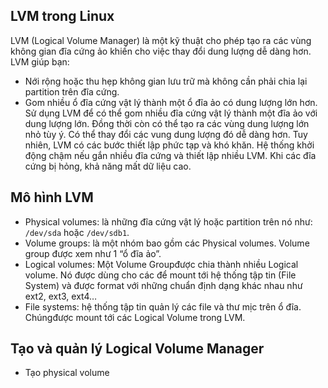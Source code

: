 ## LVM trong Linux
LVM (Logical Volume Manager) là một kỹ thuật cho phép tạo ra các vùng không gian đĩa cứng ảo khiến cho việc thay đổi dung lượng dễ dàng hơn. LVM giúp bạn:
- Nới rộng hoặc thu hẹp không gian lưu trữ mà không cần phải chia lại partition trên đĩa cứng.
- Gom nhiều ổ đĩa cứng vật lý thành một ổ đĩa ảo có dung lượng lớn hơn.
Sử dụng LVM để có thể gom nhiều đĩa cứng vật lý thành một đĩa ảo với dung lượng lớn. Đồng thời còn có thể tạo ra các vùng dung lượng lớn nhỏ tùy ý. Có thể thay đổi các vung dung lượng đó dễ dàng hơn.
Tuy nhiên, LVM có các bước thiết lập phức tạp và khó khăn. Hệ thống khởi động chậm nếu gắn nhiều đĩa cứng và thiết lập nhiều LVM. Khi các đĩa cứng bị hỏng, khả năng mất dữ liệu cao.
## Mô hình LVM
- Physical volumes: là những đĩa cứng vật lý hoặc partition trên nó như: `/dev/sda` hoặc `/dev/sdb1`.
- Volume groups: là một nhóm bao gồm các Physical volumes. Volume group được xem như 1 “ổ đĩa ảo”.
- Logical volumes: Một Volume Groupđược chia thành nhiều Logical volume. Nó được dùng cho các để mount tới hệ thống tập tin (File System) và được format với những chuẩn định dạng khác nhau như ext2, ext3, ext4…
- File systems: hệ thống tập tin quản lý các file và thư mịc trên ổ đĩa. Chúngđược mount tới các Logical Volume trong LVM.

## Tạo và quản lý Logical Volume Manager
* Tạo physical volume
